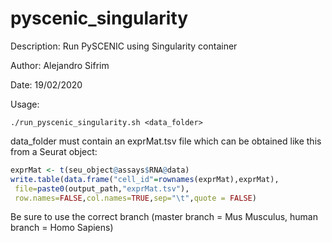 # pyscenic_singularity

Description: Run PySCENIC using Singularity container

Author: Alejandro Sifrim

Date: 19/02/2020

Usage: 

```
./run_pyscenic_singularity.sh <data_folder>
```

data_folder must contain an exprMat.tsv file which can be obtained like this from a Seurat object:

```r
exprMat <- t(seu_object@assays$RNA@data)
write.table(data.frame("cell_id"=rownames(exprMat),exprMat),
 file=paste0(output_path,"exprMat.tsv"),
 row.names=FALSE,col.names=TRUE,sep="\t",quote = FALSE)
```

Be sure to use the correct branch (master branch = Mus Musculus, human branch = Homo Sapiens)
